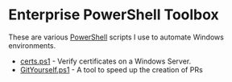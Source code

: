 # Enterprise PowerShell Toolbox

These are various [PowerShell](https://apps.microsoft.com/detail/9mz1snwt0n5d) scripts I use to automate Windows environments.

- [certs.ps1](certs.ps1) - Verify certificates on a Windows Server.
- [GitYourself.ps1](GitYourself.ps1) - A tool to speed up the creation of PRs